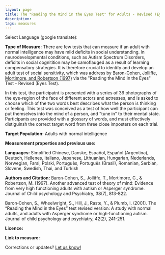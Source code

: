 ```yaml
---
layout: page
title: The "Reading the Mind in the Eyes Test" for Adults - Revised (Eyes Test)
description:
tags: measures
---
```


Select Language (google translate):  

<div id="google_translate_element"></div><script type="text/javascript">
function googleTranslateElementInit() {
  new google.translate.TranslateElement({pageLanguage: 'en', layout: google.translate.TranslateElement.InlineLayout.SIMPLE, gaTrack: true, gaId: 'UA-64320648-1'}, 'google_translate_element');
}
</script><script type="text/javascript" src="//translate.google.com/translate_a/element.js?cb=googleTranslateElementInit"></script>  

**Type of Measure:** There are few tests that can measure if an adult with normal intelligence may have mild deficits in social understanding. In neurodevelopmental conditions, such as Autism Spectrum Disorders, deficits in social cognitition may be camoflauged as a result of learning compensatory strategies. It is therefore crucial to identify and develop an adult test of social sensitivity, which was address by [Baron-Cohen, Jolliffe, Mortimore, and Robertson (1997)](http://onlinelibrary.wiley.com/doi/10.1111/j.1469-7610.1997.tb01599.x/full) via the "Reading the Mind in the Eyes" Test - Revised (Eyes Test). 

In this test, the participatnt is presented with a series of 36 photographs of the eye-region of the face of different actors and actresses, and is asked to choose which of the two words best describes what the person is thinking or feeling. This test was conceived as a test of how well the participant can put themselves into the mind of a person, and "tune in" to their mental state. Participants are provided with a glossary of words, and must effectively distiguinsh the correct target word from three close imposters on each trial.       

**Target Population:** Adults with normal intelligence

**Measurement properties and previous use:** 

**Languages:** Simplified Chinese, Danske, Español, Español (Argentina), Deutsch, Hellenes, Italiano, Japanese, Lithuanian, Hungarian, Nederlands, Norwegian, Farsi, Polski, Português, Português (Brasil), Romanian, Serbian, Slovene, Swedish, Thai, and Turkish 

**Authors and Citation:**
Baron‐Cohen, S., Jolliffe, T., Mortimore, C., & Robertson, M. (1997). Another advanced test of theory of mind: Evidence from very high functioning adults with autism or Asperger syndrome. Journal of Child psychology and Psychiatry, 38(7), 813-822.

Baron‐Cohen, S., Wheelwright, S., Hill, J., Raste, Y., & Plumb, I. (2001). The “Reading the Mind in the Eyes” test revised version: A study with normal adults, and adults with Asperger syndrome or high‐functioning autism. Journal of child psychology and psychiatry, 42(2), 241-251.

**Licence:** 

**Link to measure:**

Corrections or updates? [Let us know!](http://disabilitymeasures.org/contact)
